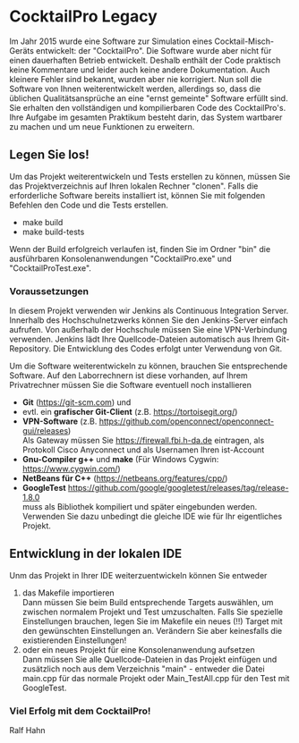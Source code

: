 # CocktailPro Legacy

Im Jahr 2015 wurde eine Software zur Simulation eines Cocktail-Misch-Geräts entwickelt: der "CocktailPro". Die Software wurde aber nicht für einen dauerhaften Betrieb entwickelt. Deshalb enthält der Code praktisch keine Kommentare und leider auch keine andere Dokumentation. Auch kleinere Fehler sind bekannt, wurden aber nie korrigiert.
Nun soll die Software von Ihnen weiterentwickelt werden, allerdings so, dass die üblichen Qualitätsansprüche an eine "ernst gemeinte" Software erfüllt sind. 
Sie erhalten den vollständigen und kompilierbaren Code des CocktailPro's. 
Ihre Aufgabe im gesamten Praktikum besteht darin, das System wartbarer zu machen und um neue Funktionen zu erweitern. 


## Legen Sie los!

Um das Projekt weiterentwickeln und Tests erstellen zu können, müssen Sie das Projektverzeichnis auf Ihren lokalen Rechner "clonen". Falls die erforderliche Software bereits installiert ist, können Sie mit folgenden Befehlen den Code und die Tests erstellen.
- make build
- make build-tests

Wenn der Build erfolgreich verlaufen ist, finden Sie im Ordner "bin" die ausführbaren Konsolenanwendungen "CocktailPro.exe" und "CocktailProTest.exe".

### Voraussetzungen

In diesem Projekt verwenden wir Jenkins als Continuous Integration Server.
Innerhalb des Hochschulnetzwerks können Sie den Jenkins-Server einfach aufrufen. Von außerhalb der Hochschule müssen Sie eine VPN-Verbindung verwenden. Jenkins lädt Ihre Quellcode-Dateien automatisch aus Ihrem Git-Repository.
Die Entwicklung des Codes erfolgt unter Verwendung von Git.

Um die Software weiterentwickeln zu können, brauchen Sie entsprechende Software. Auf den Laborrechnern ist diese vorhanden, auf Ihrem Privatrechner müssen Sie die Software eventuell noch installieren
-	**Git** (https://git-scm.com) und 
-	evtl. ein **grafischer Git-Client** (z.B. https://tortoisegit.org/)
-	**VPN-Software** (z.B. https://github.com/openconnect/openconnect-gui/releases)  
	Als Gateway müssen Sie https://firewall.fbi.h-da.de eintragen, als Protokoll Cisco Anyconnect und als Usernamen Ihren ist-Account
-	**Gnu-Compiler g++** und **make** (Für Windows Cygwin: https://www.cygwin.com/)
-	**NetBeans für C++** (https://netbeans.org/features/cpp/)
-	**GoogleTest** https://github.com/google/googletest/releases/tag/release-1.8.0  
	muss als Bibliothek kompiliert und später eingebunden werden. Verwenden Sie dazu unbedingt die gleiche IDE wie für Ihr eigentliches Projekt. 


## Entwicklung in der lokalen IDE

Unm das Projekt in Ihrer IDE weiterzuentwickeln können Sie entweder 
1) das Makefile importieren  
Dann müssen Sie beim Build entsprechende Targets auswählen, um zwischen normalem Projekt und Test umzuschalten. Falls Sie spezielle Einstellungen brauchen, legen Sie im Makefile ein neues (!!) Target mit den gewünschten Einstellungen an. Verändern Sie aber keinesfalls die existierenden Einstellungen!
2) oder ein neues Projekt für eine Konsolenanwendung aufsetzen  
	Dann müssen Sie alle Quellcode-Dateien in das Projekt einfügen und zusätzlich noch aus dem Verzeichnis "main" - entweder die Datei main.cpp für das normale Projekt oder Main_TestAll.cpp für den Test mit GoogleTest.

### Viel Erfolg mit dem CocktailPro!

Ralf Hahn
